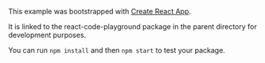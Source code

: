 This example was bootstrapped with [Create React App](https://github.com/facebook/create-react-app).

It is linked to the react-code-playground package in the parent directory for development purposes.

You can run `npm install` and then `npm start` to test your package.
